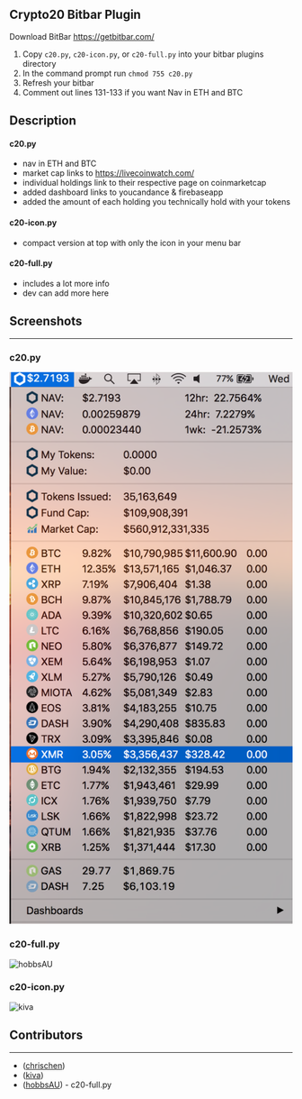 Crypto20 Bitbar Plugin
---

Download BitBar https://getbitbar.com/

1. Copy `c20.py`, `c20-icon.py`, or `c20-full.py` into your bitbar plugins directory
2. In the command prompt run ```chmod 755 c20.py```
3. Refresh your bitbar
4. Comment out lines 131-133 if you want Nav in ETH and BTC

Description
--- 
#### c20.py
* nav in ETH and BTC
* market cap links to https://livecoinwatch.com/
* individual holdings link to their respective page on coinmarketcap
* added dashboard links to youcandance & firebaseapp
* added the amount of each holding you technically hold with your tokens

#### c20-icon.py
* compact version at top with only the icon in your menu bar

#### c20-full.py
* includes a lot more info
* dev can add more here

## Screenshots
---

### c20.py
![chris](https://raw.githubusercontent.com/cchen408/bitbar-c20/master/screenshots/chris.png)

### c20-full.py
![hobbsAU](https://raw.githubusercontent.com/hobbsAU/bitbar-c20/hobbsAU-bitbarC20-v2/screenshots/hobbsAU.png)

### c20-icon.py
![kiva](https://raw.githubusercontent.com/cchen408/bitbar-c20/master/screenshots/kiva.png)


## Contributors
---
* ([chrischen](https://github.com/cchen408))
* ([kiva](https://github.com/michaelwookey))
* ([hobbsAU](https://github.com/hobbsAU)) - c20-full.py
